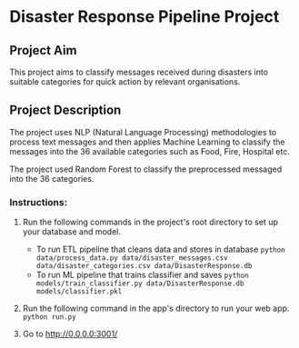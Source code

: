 # Disaster Response Pipeline Project

## Project Aim
This project aims to classify messages received during disasters into suitable categories for quick action by relevant organisations. 

## Project Description 
The project uses NLP (Natural Language Processing) methodologies to process text messages and then applies Machine Learning to 
classify the messages into the 36 available categories such as Food, Fire, Hospital etc.
 
The project used Random Forest to classify the preprocessed messaged into the 36 categories. 


### Instructions:
1. Run the following commands in the project's root directory to set up your database and model.

    - To run ETL pipeline that cleans data and stores in database
        `python data/process_data.py data/disaster_messages.csv data/disaster_categories.csv data/DisasterResponse.db`
    - To run ML pipeline that trains classifier and saves
        `python models/train_classifier.py data/DisasterResponse.db models/classifier.pkl`

2. Run the following command in the app's directory to run your web app.
    `python run.py`

3. Go to http://0.0.0.0:3001/
